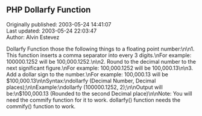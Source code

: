 ## PHP Dollarfy Function  
Originally published: 2003-05-24 14:41:07  
Last updated: 2003-05-24 22:03:47  
Author: Alvin Estevez  
  
Dollarfy Function those the following things to a floating point number:\n\n1. This function inserts a comma separator into every 3 digits.\nFor example: 100000.1252 will be 100,000.1252.\n\n2. Round to the decimal number to the next significant figure.\nFor example: 100,000.1252 will be 100,000.13\n\n3. Add a dollar sign to the number.\nFor example: 100,000.13 will be $100,000.13\n\nSyntax:\ndollarfy (Decimal Number, Decimal places);\n\nExample:\ndollarfy (100000.1252, 2);\n\nOutput will be:\n$100,000.13 (Rounded to the second Decimal place)\n\nNote: You will need the commify function for it to work. dollarfy() function needs the commify() function to work.